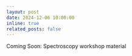 ```yaml
---
layout: post
date: 2024-12-06 10:00:00
inline: true
related_posts: false
---
```


Coming Soon: Spectroscopy workshop material
